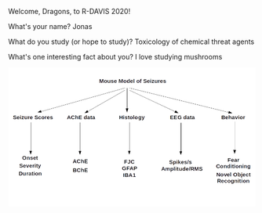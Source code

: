 Welcome, Dragons, to R-DAVIS 2020! 

What's your name? 
Jonas

What do you study (or hope to study)?
Toxicology of chemical threat agents

What's one interesting fact about you? 
I love studying mushrooms 

![Mouse Model of DFP-induced SE](images/directory_mouse_model.png)  

